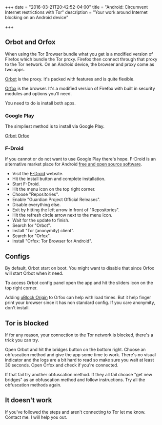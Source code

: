 +++
date = "2016-03-21T20:42:52-04:00"
title = "Android: Circumvent Internet restrictions with Tor"
description = "Your work around Internet blocking on an Android device"

+++

## Orbot and Orfox

When using the Tor Browser bundle what you get is a modified version of Firefox which bundle the Tor proxy. Firefox then connect through that proxy to the Tor network. On an Android device, the browser and proxy come as two apps.

[Orbot](https://guardianproject.info/apps/orbot/) is the proxy. It's packed with features and is quite flexible.

[Orfox](https://guardianproject.info/apps/orfox/) is the browser. It's a modified version of Firefox with built in security modules and options you'll need.

You need to do is install both apps.

### Google Play

The simpliest method is to install via Google Play.

[Orbot](https://play.google.com/store/apps/details?id=org.torproject.android) [Orfox](https://play.google.com/store/apps/details?id=info.guardianproject.orfox)

### F-Droid

If you cannot or do not want to use Google Play there's hope. F-Droid is an alternative market place for Android [free and open source software](/what-is-free-software/).

* Visit the [F-Droid](https://f-droid.org) website.
* Hit the install button and complete installation.
* Start F-Droid.
* Hit the menu icon on the top right corner.
* Choose "Repositories".
* Enable "Guardian Project Official Releases".
* Disable everything else.
* Exit by hitting the left arrow in front of "Repositories".
* Hit the refresh circle arrow next to the menu icon.
* Wait for the update to finish.
* Search for "Orbot".
* Install "Tor (anonymity) client".
* Search for "Orfox".
* Install "Orfox: Tor Browser for Android".

## Configs

By default, Orbot start on boot. You might want to disable that since Orfox will start Orbot when it need.

To access Orbot config panel open the app and hit the sliders icon on the top right corner.

Adding [uBlock Origin](https://addons.mozilla.org/en-US/firefox/addon/ublock-origin/) to Orfox can help with load times. But it help finger print your browser since it has non standard config. If you care anonymity, don't install.

## Tor is blocked

If for any reason, your connection to the Tor network is blocked, there's a trick you can try.

Open Orbot and hit the bridges button on the bottom right. Choose an obfuscation method and give the app some time to work. There's no visual indicator and the logs are a bit hard to read so make sure you wait at least 30 seconds. Open Orfox and check if you're connected.

If that fail try another obfuscation method. If they all fail choose "get new bridges" as an obfuscation method and follow instructions. Try all the obfuscation methods again.

## It doesn't work

If you've followed the steps and aren't connecting to Tor let me know. Contact me. I will help you out.

